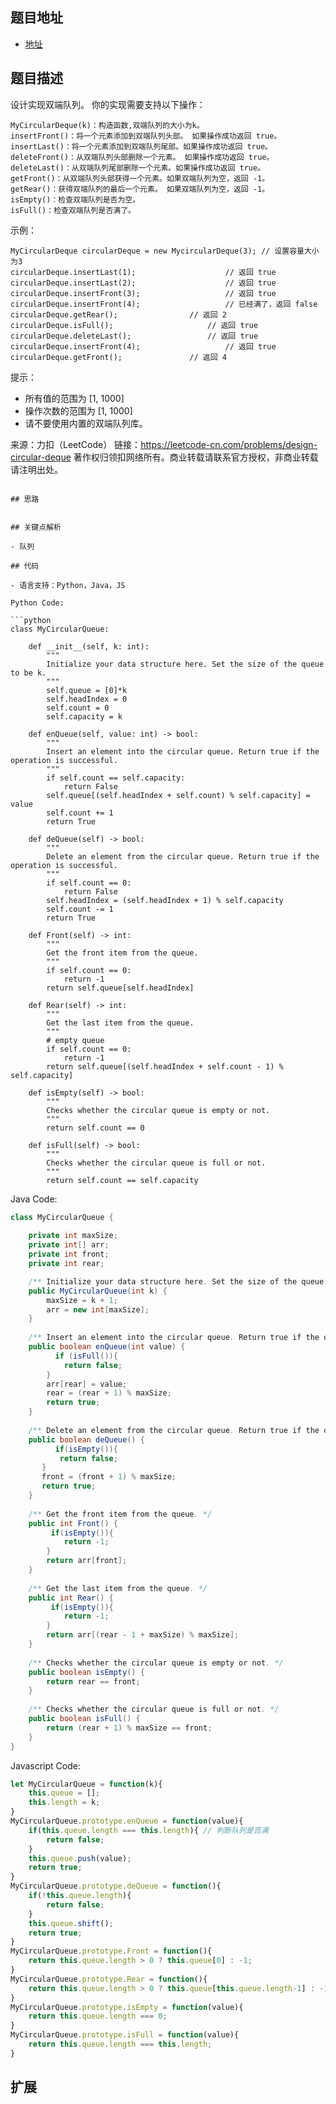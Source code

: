 ## 题目地址

- [地址](https://leetcode-cn.com/problems/design-circular-queue/)

## 题目描述
设计实现双端队列。
你的实现需要支持以下操作：

```
MyCircularDeque(k)：构造函数,双端队列的大小为k。
insertFront()：将一个元素添加到双端队列头部。 如果操作成功返回 true。
insertLast()：将一个元素添加到双端队列尾部。如果操作成功返回 true。
deleteFront()：从双端队列头部删除一个元素。 如果操作成功返回 true。
deleteLast()：从双端队列尾部删除一个元素。如果操作成功返回 true。
getFront()：从双端队列头部获得一个元素。如果双端队列为空，返回 -1。
getRear()：获得双端队列的最后一个元素。 如果双端队列为空，返回 -1。
isEmpty()：检查双端队列是否为空。
isFull()：检查双端队列是否满了。
```

示例：
```
MyCircularDeque circularDeque = new MycircularDeque(3); // 设置容量大小为3
circularDeque.insertLast(1);			        // 返回 true
circularDeque.insertLast(2);			        // 返回 true
circularDeque.insertFront(3);			        // 返回 true
circularDeque.insertFront(4);			        // 已经满了，返回 false
circularDeque.getRear();  				// 返回 2
circularDeque.isFull();				        // 返回 true
circularDeque.deleteLast();			        // 返回 true
circularDeque.insertFront(4);			        // 返回 true
circularDeque.getFront();				// 返回 4
```

提示：
- 所有值的范围为 [1, 1000]
- 操作次数的范围为 [1, 1000]
- 请不要使用内置的双端队列库。

来源：力扣（LeetCode）
链接：https://leetcode-cn.com/problems/design-circular-deque
著作权归领扣网络所有。商业转载请联系官方授权，非商业转载请注明出处。
```

## 思路


## 关键点解析

- 队列

## 代码

- 语言支持：Python，Java，JS

Python Code:

```python
class MyCircularQueue:

    def __init__(self, k: int):
        """
        Initialize your data structure here. Set the size of the queue to be k.
        """
        self.queue = [0]*k
        self.headIndex = 0
        self.count = 0
        self.capacity = k

    def enQueue(self, value: int) -> bool:
        """
        Insert an element into the circular queue. Return true if the operation is successful.
        """
        if self.count == self.capacity:
            return False
        self.queue[(self.headIndex + self.count) % self.capacity] = value
        self.count += 1
        return True

    def deQueue(self) -> bool:
        """
        Delete an element from the circular queue. Return true if the operation is successful.
        """
        if self.count == 0:
            return False
        self.headIndex = (self.headIndex + 1) % self.capacity
        self.count -= 1
        return True

    def Front(self) -> int:
        """
        Get the front item from the queue.
        """
        if self.count == 0:
            return -1
        return self.queue[self.headIndex]

    def Rear(self) -> int:
        """
        Get the last item from the queue.
        """
        # empty queue
        if self.count == 0:
            return -1
        return self.queue[(self.headIndex + self.count - 1) % self.capacity]

    def isEmpty(self) -> bool:
        """
        Checks whether the circular queue is empty or not.
        """
        return self.count == 0

    def isFull(self) -> bool:
        """
        Checks whether the circular queue is full or not.
        """
        return self.count == self.capacity
```

Java Code:

```java
class MyCircularQueue {
    
    private int maxSize;
    private int[] arr;
    private int front;
    private int rear;

    /** Initialize your data structure here. Set the size of the queue to be k. */
    public MyCircularQueue(int k) {
        maxSize = k + 1;
        arr = new int[maxSize];
    }
    
    /** Insert an element into the circular queue. Return true if the operation is successful. */
    public boolean enQueue(int value) {
          if (isFull()){
            return false;
        }
        arr[rear] = value;
        rear = (rear + 1) % maxSize;
        return true;
    }
    
    /** Delete an element from the circular queue. Return true if the operation is successful. */
    public boolean deQueue() {
          if(isEmpty()){
           return false;
       }
       front = (front + 1) % maxSize;
       return true;
    }
    
    /** Get the front item from the queue. */
    public int Front() {
         if(isEmpty()){
            return -1;
        }
        return arr[front];
    }
    
    /** Get the last item from the queue. */
    public int Rear() {
         if(isEmpty()){
            return -1;
        }
        return arr[(rear - 1 + maxSize) % maxSize];
    }
    
    /** Checks whether the circular queue is empty or not. */
    public boolean isEmpty() {
        return rear == front;
    }
    
    /** Checks whether the circular queue is full or not. */
    public boolean isFull() {
        return (rear + 1) % maxSize == front;
    }
}


```

Javascript Code:

```js
let MyCircularQueue = function(k){
    this.queue = [];
    this.length = k;
}
MyCircularQueue.prototype.enQueue = function(value){
    if(this.queue.length === this.length){ // 判断队列是否满
        return false;
    }
    this.queue.push(value);
    return true;
}
MyCircularQueue.prototype.deQueue = function(){
    if(!this.queue.length){ 
        return false;
    }
    this.queue.shift();
    return true;
}
MyCircularQueue.prototype.Front = function(){
    return this.queue.length > 0 ? this.queue[0] : -1;
}
MyCircularQueue.prototype.Rear = function(){
    return this.queue.length > 0 ? this.queue[this.queue.length-1] : -1;
}
MyCircularQueue.prototype.isEmpty = function(value){
    return this.queue.length === 0;
}
MyCircularQueue.prototype.isFull = function(value){
    return this.queue.length === this.length;
}
```

## 扩展
